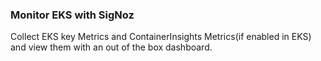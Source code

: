 ### Monitor EKS with SigNoz

Collect EKS key Metrics and ContainerInsights Metrics(if enabled in EKS) and view them with an out of the box dashboard.
